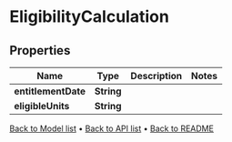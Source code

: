 

# EligibilityCalculation


## Properties

| Name | Type | Description | Notes |
|------------ | ------------- | ------------- | -------------|
|**entitlementDate** | **String** |  |  |
|**eligibleUnits** | **String** |  |  |



[Back to Model list](../README.md#documentation-for-models) &#8226; [Back to API list](../README.md#documentation-for-api-endpoints) &#8226; [Back to README](../README.md)



